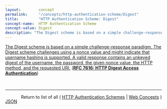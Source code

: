 ```yaml
---
layout:        concept
permalink:     "/concepts/http-authentication-scheme/Digest"
title:         "HTTP Authentication Scheme: Digest"
concept-name:  HTTP Authentication Scheme
concept-value: Digest
description: "The Digest scheme is based on a simple challenge-response paradigm. The Digest scheme challenges using a nonce value and might indicate that username hashing is supported. A valid response contains an unkeyed digest of the username, the password, the given nonce value, the HTTP method, and the requested URI."
---
```


[The Digest scheme is based on a simple challenge-response paradigm. The Digest scheme challenges using a nonce value and might indicate that username hashing is supported. A valid response contains an unkeyed digest of the username, the password, the given nonce value, the HTTP method, and the requested URI.](http://tools.ietf.org/html/rfc7616#section-3 "Read documentation for HTTP Authentication Scheme &#34;Digest&#34;") (**[RFC 7616: HTTP Digest Access Authentication](/specs/IETF/RFC/7616 "The Hypertext Transfer Protocol (HTTP) provides a simple challenge-response authentication mechanism that may be used by a server to challenge a client request and by a client to provide authentication information. This document defines the HTTP Digest Authentication scheme that can be used with the HTTP authentication mechanism.")**)

<br/>
<hr/>

<p style="float : left"><a href="./Digest.json" title="JSON representing this particular Web Concept value">JSON</a></p>
<p style="text-align: right">Return to list of all ( <a href="../http-authentication-scheme/">HTTP Authentication Schemes</a> | <a href="../">Web Concepts</a> )</p>
